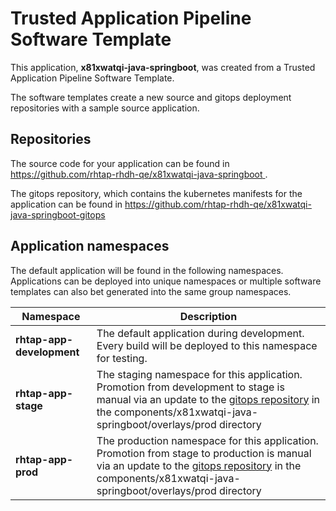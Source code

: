 # Trusted Application Pipeline Software Template

This application, **x81xwatqi-java-springboot**, was created from a Trusted Application Pipeline Software Template.

The software templates create a new source and gitops deployment repositories with a sample source application. 

## Repositories

The source code for your application can be found in [https://github.com/rhtap-rhdh-qe/x81xwatqi-java-springboot ](https://github.com/rhtap-rhdh-qe/x81xwatqi-java-springboot ).
 
The gitops repository, which contains the kubernetes manifests for the application can be found in 
[https://github.com/rhtap-rhdh-qe/x81xwatqi-java-springboot-gitops ](https://github.com/rhtap-rhdh-qe/x81xwatqi-java-springboot-gitops ) 

## Application namespaces 

The default application will be found in the following namespaces. Applications can be deployed into unique namespaces or multiple software templates can also bet generated into the same group namespaces.  

|  Namespace   |  Description   |  
| -------- | -------- |   
| **rhtap-app-development** | The default application during development. Every build will be deployed to this namespace for testing. | 
| **rhtap-app-stage** | The staging namespace for this application. Promotion from development to stage is manual via an update to the [gitops repository](https://github.com/rhtap-rhdh-qe/x81xwatqi-java-springboot-gitops ) in the components/x81xwatqi-java-springboot/overlays/prod directory |  
| **rhtap-app-prod** | The production namespace for this application. Promotion from stage to production is manual via an update to the [gitops repository](https://github.com/rhtap-rhdh-qe/x81xwatqi-java-springboot-gitops ) in the components/x81xwatqi-java-springboot/overlays/prod directory | 